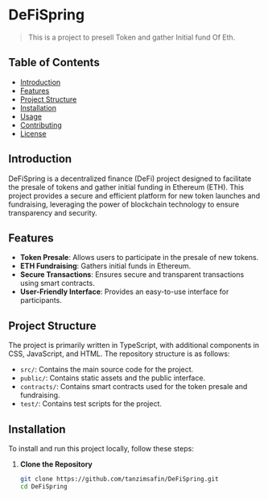 # DeFiSpring

> This is a project to presell Token and gather Initial fund Of Eth.

## Table of Contents
- [Introduction](#introduction)
- [Features](#features)
- [Project Structure](#project-structure)
- [Installation](#installation)
- [Usage](#usage)
- [Contributing](#contributing)
- [License](#license)

## Introduction
DeFiSpring is a decentralized finance (DeFi) project designed to facilitate the presale of tokens and gather initial funding in Ethereum (ETH). This project provides a secure and efficient platform for new token launches and fundraising, leveraging the power of blockchain technology to ensure transparency and security.

## Features
- **Token Presale**: Allows users to participate in the presale of new tokens.
- **ETH Fundraising**: Gathers initial funds in Ethereum.
- **Secure Transactions**: Ensures secure and transparent transactions using smart contracts.
- **User-Friendly Interface**: Provides an easy-to-use interface for participants.

## Project Structure
The project is primarily written in TypeScript, with additional components in CSS, JavaScript, and HTML. The repository structure is as follows:

- `src/`: Contains the main source code for the project.
- `public/`: Contains static assets and the public interface.
- `contracts/`: Contains smart contracts used for the token presale and fundraising.
- `test/`: Contains test scripts for the project.

## Installation
To install and run this project locally, follow these steps:

1. **Clone the Repository**
   ```bash
   git clone https://github.com/tanzimsafin/DeFiSpring.git
   cd DeFiSpring
